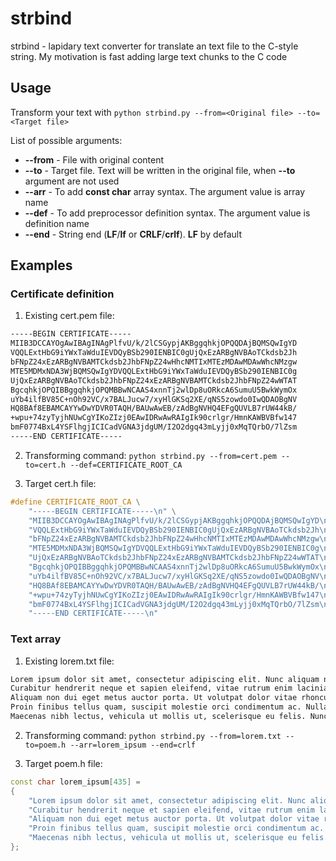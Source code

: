 # strbind
strbind - lapidary text converter for translate an text file to the C-style string. My motivation is fast adding large text chunks to the C code

## Usage

Transform your text with 
```python strbind.py --from=<Original file> --to=<Target file>```

List of possible arguments:
* **--from** - File with original content
* **--to** - Target file. Text will be written in the original file, when **--to** argument are not used
* **--arr** - To add **const char** array syntax. The argument value is array name
* **--def** - To add preprocessor definition syntax. The argument value is definition name
* **--end** - String end (**LF**/**lf** or **CRLF**/**crlf**). **LF** by default

## Examples
### Certificate definition
1. Existing cert.pem file:
```txt
-----BEGIN CERTIFICATE-----
MIIB3DCCAYOgAwIBAgINAgPlfvU/k/2lCSGypjAKBggqhkjOPQQDAjBQMSQwIgYD
VQQLExtHbG9iYWxTaWduIEVDQyBSb290IENBIC0gUjQxEzARBgNVBAoTCkdsb2Jh
bFNpZ24xEzARBgNVBAMTCkdsb2JhbFNpZ24wHhcNMTIxMTEzMDAwMDAwWhcNMzgw
MTE5MDMxNDA3WjBQMSQwIgYDVQQLExtHbG9iYWxTaWduIEVDQyBSb290IENBIC0g
UjQxEzARBgNVBAoTCkdsb2JhbFNpZ24xEzARBgNVBAMTCkdsb2JhbFNpZ24wWTAT
BgcqhkjOPQIBBggqhkjOPQMBBwNCAAS4xnnTj2wlDp8uORkcA6SumuU5BwkWymOx
uYb4ilfBV85C+nOh92VC/x7BALJucw7/xyHlGKSq2XE/qNS5zowdo0IwQDAOBgNV
HQ8BAf8EBAMCAYYwDwYDVR0TAQH/BAUwAwEB/zAdBgNVHQ4EFgQUVLB7rUW44kB/
+wpu+74zyTyjhNUwCgYIKoZIzj0EAwIDRwAwRAIgIk90crlgr/HmnKAWBVBfw147
bmF0774BxL4YSFlhgjICICadVGNA3jdgUM/I2O2dgq43mLyjj0xMqTQrbO/7lZsm
-----END CERTIFICATE-----
```
2. Transforming command: 
```python strbind.py --from=cert.pem --to=cert.h --def=CERTIFICATE_ROOT_CA```

3. Target cert.h file:
```cpp
#define CERTIFICATE_ROOT_CA \
    "-----BEGIN CERTIFICATE-----\n" \
    "MIIB3DCCAYOgAwIBAgINAgPlfvU/k/2lCSGypjAKBggqhkjOPQQDAjBQMSQwIgYD\n" \
    "VQQLExtHbG9iYWxTaWduIEVDQyBSb290IENBIC0gUjQxEzARBgNVBAoTCkdsb2Jh\n" \
    "bFNpZ24xEzARBgNVBAMTCkdsb2JhbFNpZ24wHhcNMTIxMTEzMDAwMDAwWhcNMzgw\n" \
    "MTE5MDMxNDA3WjBQMSQwIgYDVQQLExtHbG9iYWxTaWduIEVDQyBSb290IENBIC0g\n" \
    "UjQxEzARBgNVBAoTCkdsb2JhbFNpZ24xEzARBgNVBAMTCkdsb2JhbFNpZ24wWTAT\n" \
    "BgcqhkjOPQIBBggqhkjOPQMBBwNCAAS4xnnTj2wlDp8uORkcA6SumuU5BwkWymOx\n" \
    "uYb4ilfBV85C+nOh92VC/x7BALJucw7/xyHlGKSq2XE/qNS5zowdo0IwQDAOBgNV\n" \
    "HQ8BAf8EBAMCAYYwDwYDVR0TAQH/BAUwAwEB/zAdBgNVHQ4EFgQUVLB7rUW44kB/\n" \
    "+wpu+74zyTyjhNUwCgYIKoZIzj0EAwIDRwAwRAIgIk90crlgr/HmnKAWBVBfw147\n" \
    "bmF0774BxL4YSFlhgjICICadVGNA3jdgUM/I2O2dgq43mLyjj0xMqTQrbO/7lZsm\n" \
    "-----END CERTIFICATE-----\n"
```
### Text array
1. Existing lorem.txt file:
```txt
Lorem ipsum dolor sit amet, consectetur adipiscing elit. Nunc aliquam non sapien a rhoncus.
Curabitur hendrerit neque et sapien eleifend, vitae rutrum enim lacinia.
Aliquam non dui eget metus auctor porta. Ut volutpat dolor vitae rhoncus tristique.
Proin finibus tellus quam, suscipit molestie orci condimentum ac. Nullam et sem justo.
Maecenas nibh lectus, vehicula ut mollis ut, scelerisque eu felis. Nunc non cursus quam, et
```

2. Transforming command: 
```python strbind.py --from=lorem.txt --to=poem.h --arr=lorem_ipsum --end=crlf```

3. Target poem.h file:
```cpp
const char lorem_ipsum[435] = 
{
    "Lorem ipsum dolor sit amet, consectetur adipiscing elit. Nunc aliquam non sapien a rhoncus.\r\n"
    "Curabitur hendrerit neque et sapien eleifend, vitae rutrum enim lacinia.\r\n"
    "Aliquam non dui eget metus auctor porta. Ut volutpat dolor vitae rhoncus tristique.\r\n"
    "Proin finibus tellus quam, suscipit molestie orci condimentum ac. Nullam et sem justo.\r\n"
    "Maecenas nibh lectus, vehicula ut mollis ut, scelerisque eu felis. Nunc non cursus quam, et.\r\n"
};
```